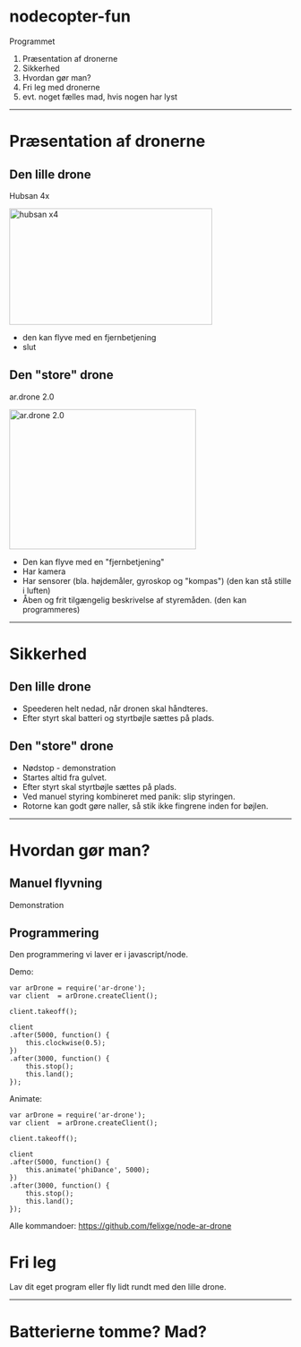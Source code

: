# nodecopter-fun

Programmet

1.	Præsentation af dronerne
2.	Sikkerhed
3.	Hvordan gør man?
4.	Fri leg med dronerne
5.	evt. noget fælles mad, hvis nogen har lyst

---

# Præsentation af dronerne

## Den lille drone 

Hubsan 4x

<img src="http://quadcopterbase.com/wp-content/uploads/2014/08/IMG_2924.jpg" alt="hubsan x4" height="208" width="362">

* den kan flyve med en fjernbetjening
* slut


## Den "store" drone

ar.drone 2.0

<img src="https://www.dronegeeks.com/img/5b6a/ar-drone-20-elite-editionsa1_jpg_egdetail.jpg" alt="ar.drone 2.0" height="250" width="333">

* Den kan flyve med en "fjernbetjening"
* Har kamera
* Har sensorer (bla. højdemåler, gyroskop og "kompas") (den kan stå stille i luften)
* Åben og frit tilgængelig beskrivelse af styremåden. (den kan programmeres)

---

# Sikkerhed

## Den lille drone

* Speederen helt nedad, når dronen skal håndteres.
* Efter styrt skal batteri og styrtbøjle sættes på plads.

## Den "store" drone

* Nødstop - demonstration
* Startes altid fra gulvet.
* Efter styrt skal styrtbøjle sættes på plads.
* Ved manuel styring kombineret med panik: slip styringen. 
* Rotorne kan godt gøre naller, så stik ikke fingrene inden for bøjlen.

---

# Hvordan gør man?

## Manuel flyvning 

Demonstration

## Programmering

Den programmering vi laver er i javascript/node. 

Demo:

	var arDrone = require('ar-drone');
	var client  = arDrone.createClient();
	
	client.takeoff();
	
	client
	.after(5000, function() {
		this.clockwise(0.5);
	})
	.after(3000, function() {
		this.stop();
		this.land();
	});

Animate:

	var arDrone = require('ar-drone');
	var client  = arDrone.createClient();
	
	client.takeoff();
	
	client
	.after(5000, function() {
		this.animate('phiDance', 5000);
	})
	.after(3000, function() {
		this.stop();
		this.land();
	});

Alle kommandoer: <https://github.com/felixge/node-ar-drone>

# Fri leg

Lav dit eget program eller fly lidt rundt med den lille drone.

---

# Batterierne tomme? Mad?
